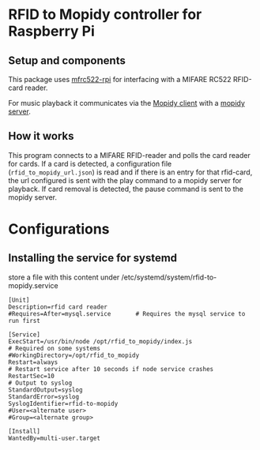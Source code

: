 # RFID to Mopidy controller for Raspberry Pi

## Setup and components

This package uses [mfrc522-rpi](https://github.com/firsttris/mfrc522-rpi) for interfacing with a MIFARE RC522 RFID-card reader.

For music playback it communicates via the [Mopidy client](https://github.com/mopidy/mopidy.js) with a [mopidy server](https://docs.mopidy.com/en/latest/).



## How it works

This program connects to a MIFARE RFID-reader and polls the card reader for cards. If a card is detected, a configuration file (`rfid_to_mopidy_url.json`) is read and if there is an entry for that rfid-card, the url configured is sent with the play command to a mopidy server for playback.
If card removal is detected, the pause command is sent to the mopidy server. 

# Configurations

## Installing the service for systemd

store a file with this content under /etc/systemd/system/rfid-to-mopidy.service

````shell
[Unit]
Description=rfid card reader
#Requires=After=mysql.service       # Requires the mysql service to run first

[Service]
ExecStart=/usr/bin/node /opt/rfid_to_mopidy/index.js
# Required on some systems
#WorkingDirectory=/opt/rfid_to_mopidy
Restart=always
# Restart service after 10 seconds if node service crashes
RestartSec=10
# Output to syslog
StandardOutput=syslog
StandardError=syslog
SyslogIdentifier=rfid-to-mopidy
#User=<alternate user>
#Group=<alternate group>

[Install]
WantedBy=multi-user.target
````
